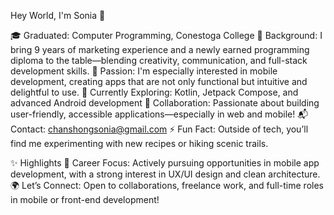 Hey World, I'm Sonia 👋

🎓 Graduated: Computer Programming, Conestoga College
💼 Background: I bring 9 years of marketing experience and a newly earned programming diploma to the table—blending creativity, communication, and full-stack development skills.
📱 Passion: I'm especially interested in mobile development, creating apps that are not only functional but intuitive and delightful to use.
🌱 Currently Exploring: Kotlin, Jetpack Compose, and advanced Android development
🤝 Collaboration: Passionate about building user-friendly, accessible applications—especially in web and mobile!
📬 Contact: chanshongsonia@gmail.com
⚡ Fun Fact: Outside of tech, you’ll find me experimenting with new recipes or hiking scenic trails.

✨ Highlights
🚀 Career Focus: Actively pursuing opportunities in mobile app development, with a strong interest in UX/UI design and clean architecture.
🌍 Let’s Connect: Open to collaborations, freelance work, and full-time roles in mobile or front-end development!

